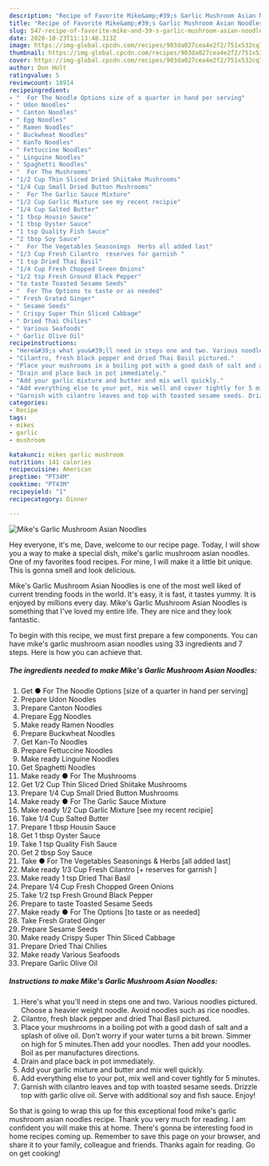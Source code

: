 ```yaml
---
description: "Recipe of Favorite Mike&amp;#39;s Garlic Mushroom Asian Noodles"
title: "Recipe of Favorite Mike&amp;#39;s Garlic Mushroom Asian Noodles"
slug: 547-recipe-of-favorite-mike-and-39-s-garlic-mushroom-asian-noodles
date: 2020-10-23T11:13:48.313Z
image: https://img-global.cpcdn.com/recipes/903da027cea4e2f2/751x532cq70/mikes-garlic-mushroom-asian-noodles-recipe-main-photo.jpg
thumbnail: https://img-global.cpcdn.com/recipes/903da027cea4e2f2/751x532cq70/mikes-garlic-mushroom-asian-noodles-recipe-main-photo.jpg
cover: https://img-global.cpcdn.com/recipes/903da027cea4e2f2/751x532cq70/mikes-garlic-mushroom-asian-noodles-recipe-main-photo.jpg
author: Don Holt
ratingvalue: 5
reviewcount: 18914
recipeingredient:
- "  For The Noodle Options size of a quarter in hand per serving"
- " Udon Noodles"
- " Canton Noodles"
- " Egg Noodles"
- " Ramen Noodles"
- " Buckwheat Noodles"
- " KanTo Noodles"
- " Fettuccine Noodles"
- " Linguine Noodles"
- " Spaghetti Noodles"
- "  For The Mushrooms"
- "1/2 Cup Thin Sliced Dried Shiitake Mushrooms"
- "1/4 Cup Small Dried Button Mushrooms"
- "  For The Garlic Sauce Mixture"
- "1/2 Cup Garlic Mixture see my recent recipie"
- "1/4 Cup Salted Butter"
- "1 tbsp Housin Sauce"
- "1 tbsp Oyster Sauce"
- "1 tsp Quality Fish Sauce"
- "2 tbsp Soy Sauce"
- "  For The Vegetables Seasonings  Herbs all added last"
- "1/3 Cup Fresh Cilantro  reserves for garnish "
- "1 tsp Dried Thai Basil"
- "1/4 Cup Fresh Chopped Green Onions"
- "1/2 tsp Fresh Ground Black Pepper"
- "to taste Toasted Sesame Seeds"
- "  For The Options to taste or as needed"
- " Fresh Grated Ginger"
- " Sesame Seeds"
- " Crispy Super Thin Sliced Cabbage"
- " Dried Thai Chilies"
- " Various Seafoods"
- " Garlic Olive Oil"
recipeinstructions:
- "Here&#39;s what you&#39;ll need in steps one and two. Various noodles pictured. Choose a heavier weight noodle. Avoid noodles such as rice noodles."
- "Cilantro, fresh black pepper and dried Thai Basil pictured."
- "Place your mushrooms in a boiling pot with a good dash of salt and a splash of olive oil. Don&#39;t worry if your water turns a bit brown. Simmer on high for 5 minutes.Then add your noodles. Then add your noodles. Boil as per manufactures directions."
- "Drain and place back in pot immediately."
- "Add your garlic mixture and butter and mix well quickly."
- "Add everything else to your pot, mix well and cover tightly for 5 minutes."
- "Garnish with cilantro leaves and top with toasted sesame seeds. Drizzle top with garlic olive oil. Serve with additional soy and fish sauce. Enjoy!"
categories:
- Recipe
tags:
- mikes
- garlic
- mushroom

katakunci: mikes garlic mushroom 
nutrition: 141 calories
recipecuisine: American
preptime: "PT34M"
cooktime: "PT43M"
recipeyield: "1"
recipecategory: Dinner

---
```



![Mike&#39;s Garlic Mushroom Asian Noodles](https://img-global.cpcdn.com/recipes/903da027cea4e2f2/751x532cq70/mikes-garlic-mushroom-asian-noodles-recipe-main-photo.jpg)

Hey everyone, it's me, Dave, welcome to our recipe page. Today, I will show you a way to make a special dish, mike&#39;s garlic mushroom asian noodles. One of my favorites food recipes. For mine, I will make it a little bit unique. This is gonna smell and look delicious.



Mike&#39;s Garlic Mushroom Asian Noodles is one of the most well liked of current trending foods in the world. It's easy, it is fast, it tastes yummy. It is enjoyed by millions every day. Mike&#39;s Garlic Mushroom Asian Noodles is something that I've loved my entire life. They are nice and they look fantastic.


To begin with this recipe, we must first prepare a few components. You can have mike&#39;s garlic mushroom asian noodles using 33 ingredients and 7 steps. Here is how you can achieve that.

<!--inarticleads1-->

##### The ingredients needed to make Mike&#39;s Garlic Mushroom Asian Noodles:

1. Get  ● For The Noodle Options [size of a quarter in hand per serving]
1. Prepare  Udon Noodles
1. Prepare  Canton Noodles
1. Prepare  Egg Noodles
1. Make ready  Ramen Noodles
1. Prepare  Buckwheat Noodles
1. Get  Kan-To Noodles
1. Prepare  Fettuccine Noodles
1. Make ready  Linguine Noodles
1. Get  Spaghetti Noodles
1. Make ready  ● For The Mushrooms
1. Get 1/2 Cup Thin Sliced Dried Shiitake Mushrooms
1. Prepare 1/4 Cup Small Dried Button Mushrooms
1. Make ready  ● For The Garlic Sauce Mixture
1. Make ready 1/2 Cup Garlic Mixture [see my recent recipie]
1. Take 1/4 Cup Salted Butter
1. Prepare 1 tbsp Housin Sauce
1. Get 1 tbsp Oyster Sauce
1. Take 1 tsp Quality Fish Sauce
1. Get 2 tbsp Soy Sauce
1. Take  ● For The Vegetables Seasonings &amp; Herbs [all added last]
1. Make ready 1/3 Cup Fresh Cilantro [+ reserves for garnish ]
1. Make ready 1 tsp Dried Thai Basil
1. Prepare 1/4 Cup Fresh Chopped Green Onions
1. Take 1/2 tsp Fresh Ground Black Pepper
1. Prepare to taste Toasted Sesame Seeds
1. Make ready  ● For The Options [to taste or as needed]
1. Take  Fresh Grated Ginger
1. Prepare  Sesame Seeds
1. Make ready  Crispy Super Thin Sliced Cabbage
1. Prepare  Dried Thai Chilies
1. Make ready  Various Seafoods
1. Prepare  Garlic Olive Oil




<!--inarticleads2-->

##### Instructions to make Mike&#39;s Garlic Mushroom Asian Noodles:

1. Here&#39;s what you&#39;ll need in steps one and two. Various noodles pictured. Choose a heavier weight noodle. Avoid noodles such as rice noodles.
1. Cilantro, fresh black pepper and dried Thai Basil pictured.
1. Place your mushrooms in a boiling pot with a good dash of salt and a splash of olive oil. Don&#39;t worry if your water turns a bit brown. Simmer on high for 5 minutes.Then add your noodles. Then add your noodles. Boil as per manufactures directions.
1. Drain and place back in pot immediately.
1. Add your garlic mixture and butter and mix well quickly.
1. Add everything else to your pot, mix well and cover tightly for 5 minutes.
1. Garnish with cilantro leaves and top with toasted sesame seeds. Drizzle top with garlic olive oil. Serve with additional soy and fish sauce. Enjoy!




So that is going to wrap this up for this exceptional food mike&#39;s garlic mushroom asian noodles recipe. Thank you very much for reading. I am confident you will make this at home. There's gonna be interesting food in home recipes coming up. Remember to save this page on your browser, and share it to your family, colleague and friends. Thanks again for reading. Go on get cooking!
